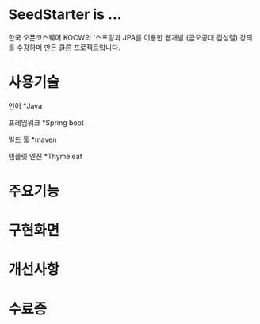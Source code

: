 
# SeedStarter is ... 

한국 오픈코스웨어 KOCW의 '스프링과 JPA를 이용한 웹개발'(금오공대 김성렬) 강의를 수강하며 만든 클론 프로젝트입니다. 

# 사용기술

언어
*Java

프레임워크
*Spring boot

빌드 툴
*maven

템플릿 엔진
*Thymeleaf




# 주요기능

# 구현화면

# 개선사항

# 수료증
